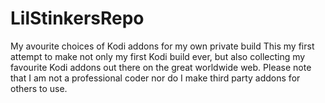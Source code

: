 # LilStinkersRepo
My avourite choices of Kodi addons for my own private build
This my first attempt to make not only my first Kodi build ever, but also collecting my favourite Kodi addons out there on the great worldwide web.
Please note that I am not a professional coder nor do I make third party addons for others to use.

